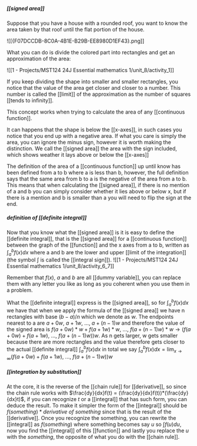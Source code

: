 
##### [[signed area]]

Suppose that you have a house with a rounded roof, you want to know the area taken by that roof until the flat portion of the house.

![[{F07DCCDB-8C0A-4B1E-B29B-EE8980D1EF43}.png]]

What you can do is divide the colored part into rectangles and get an approximation of the area:

![[1 - Projects/MST124 24J Essential mathematics 1/unit_8/activity_1]]

If you keep dividing the shape into smaller and smaller rectangles, you notice that the value of the area get closer and closer to a number. This number is called the [[limit]] of the approximation as the number of squares [[tends to infinity]].

This concept works when trying to calculate the area of any [[continuous function]].

It can happens that the shape is below the [[x-axes]], in such cases you notice that you end up with a negative area. If what you care is simply the area, you can ignore the minus sign, however it is worth making the distinction.
We call the [[signed area]] the area with the sign included, which shows weather it lays above or below the [[x-axes]]

The definition of the area of a [[continuous function]] up until know has been defined from a to b where a is less than b, however, the full definition says that the same area from b to a is the negative of the area from a to b.
This means that when calculating the [[signed area]], if there is no mention of a and b you can simply consider whether it lies above or below x, but if there is a mention and b is smaller than a you will need to flip the sign at the end.

##### definition of [[definite integral]]

Now that you know what the [[signed area]] is it is easy to define the [[definite integral]], that is the [[signed area]] for a [[continuous function]] between the graph of the [[function]] and the x axes from a to b, written as $\int_{a}^{b} f(x)dx$ where a and b are the lower and upper [[limit of the integration]] (the symbol $\int$ is called the [[integral sign]]).
![[1 - Projects/MST124 24J Essential mathematics 1/unit_8/activity_6_7]]

Remember that $f(x),\ a$ and $b$ are all [[dummy variable]], you can replace them with any letter you like as long as you coherent when you use them in a problem.

What the [[definite integral]] express is the [[signed area]], so for $\int_{a}^{b}f(x)dx$ we have that when we apply the formula of the [[signed area]] we have n rectangles with base $(b-a)/n$ which we denote as $w$. The endpoints nearest to a are $a+0w,\ a+1w,\ ...,\ a+(n-1)w$ and therefore the value of the signed area is $f(a+0w)*w+f(a+1w)*w,\ ...,\ f(a+(n-1)w)*w \rightarrow (f(a+0w)+f(a+1w),\ ...,\ f(a+(n-1)w))w$.
As n gets larger, w gets smaller because there are more rectangles and the value therefore gets closer to the actual [[definite integral]] $\int_{a}^{b}f(x)dx$ in total we say $\int_{a}^{b}f(x)dx=\lim_{x\to\infty}(f(a+0w)+f(a+1w),\ ...,\ f(a+(n-1)w))w$

##### [[integration by substitution]]

At the core, it is the reverse of the [[chain rule]] for [[derivative]], so since the chain rule works with $\frac{dy}{dx}f(t) = (\frac{dy}{dx}f(t))*(\frac{dy}{dx}t)$, if you can recognize $t$ or a [[integral]] that has such form, you can deduce the result. To make it simpler the form of the [[integral]] should be $f(something)*derivative\ of\ something$ since that is the result of the [[derivative]].
Once you recognize the something, you can rewrite the [[integral]] as $f(something)$ where something becomes say $u$ so $\int f(u)du$, now you find the [[integral]] of this [[function]] and lastly you replace the $u$ with the $something$, the opposite of what you do with the [[chain rule]].
